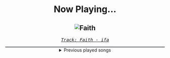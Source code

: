 <div align="center"> 
<h1>Now Playing...</h1>

![Faith](https://i.scdn.co/image/ab67616d00001e02069ea6f1e9ff32ea11f546d4)
--
_<samp><a href="https://open.spotify.com/track/2pY7asKFGoWxwvHKfq5V5u">Track: Faith - ifa</a></samp>_

<div style="border: 1px #4B5054 solid"></div>
<details>
  <summary>
    Previous played songs
  </summary>
  <table>
    <thead>
      <tr>
        <th>
          Artist
        </th>
        <th>
          Song
        </th>
        <th>
          Link
        </th>
      </tr>
    </thead>
    <tbody>
      <tr><td>ifa</td><td>Faith</td><td><a href="https://open.spotify.com/track/2pY7asKFGoWxwvHKfq5V5u">https://open.spotify.com/track/2pY7asKFGoWxwvHKfq5V5u</a></td></tr><tr><td>ifa</td><td>Faith</td><td><a href="https://open.spotify.com/track/2pY7asKFGoWxwvHKfq5V5u">https://open.spotify.com/track/2pY7asKFGoWxwvHKfq5V5u</a></td></tr><tr><td>ifa</td><td>Faith</td><td><a href="https://open.spotify.com/track/2pY7asKFGoWxwvHKfq5V5u">https://open.spotify.com/track/2pY7asKFGoWxwvHKfq5V5u</a></td></tr><tr><td>ifa</td><td>Faith</td><td><a href="https://open.spotify.com/track/2pY7asKFGoWxwvHKfq5V5u">https://open.spotify.com/track/2pY7asKFGoWxwvHKfq5V5u</a></td></tr><tr><td>ifa</td><td>Faith</td><td><a href="https://open.spotify.com/track/2pY7asKFGoWxwvHKfq5V5u">https://open.spotify.com/track/2pY7asKFGoWxwvHKfq5V5u</a></td></tr><tr><td>ifa</td><td>Faith</td><td><a href="https://open.spotify.com/track/2pY7asKFGoWxwvHKfq5V5u">https://open.spotify.com/track/2pY7asKFGoWxwvHKfq5V5u</a></td></tr><tr><td>ifa</td><td>Faith</td><td><a href="https://open.spotify.com/track/2pY7asKFGoWxwvHKfq5V5u">https://open.spotify.com/track/2pY7asKFGoWxwvHKfq5V5u</a></td></tr><tr><td>ifa</td><td>Faith</td><td><a href="https://open.spotify.com/track/2pY7asKFGoWxwvHKfq5V5u">https://open.spotify.com/track/2pY7asKFGoWxwvHKfq5V5u</a></td></tr><tr><td>ifa</td><td>Faith</td><td><a href="https://open.spotify.com/track/2pY7asKFGoWxwvHKfq5V5u">https://open.spotify.com/track/2pY7asKFGoWxwvHKfq5V5u</a></td></tr><tr><td>ifa</td><td>Faith</td><td><a href="https://open.spotify.com/track/2pY7asKFGoWxwvHKfq5V5u">https://open.spotify.com/track/2pY7asKFGoWxwvHKfq5V5u</a></td></tr><tr><td>ifa</td><td>Faith</td><td><a href="https://open.spotify.com/track/2pY7asKFGoWxwvHKfq5V5u">https://open.spotify.com/track/2pY7asKFGoWxwvHKfq5V5u</a></td></tr><tr><td>Galleons</td><td>Dungeon Dweller</td><td><a href="https://open.spotify.com/track/1xLONgkpP2dUCST67uJZic">https://open.spotify.com/track/1xLONgkpP2dUCST67uJZic</a></td></tr><tr><td>Galleons</td><td>Dungeon Dweller</td><td><a href="https://open.spotify.com/track/1xLONgkpP2dUCST67uJZic">https://open.spotify.com/track/1xLONgkpP2dUCST67uJZic</a></td></tr><tr><td>Galleons</td><td>Dungeon Dweller</td><td><a href="https://open.spotify.com/track/1xLONgkpP2dUCST67uJZic">https://open.spotify.com/track/1xLONgkpP2dUCST67uJZic</a></td></tr><tr><td>Alice In Chains</td><td>Would? (2022 Remaster)</td><td><a href="https://open.spotify.com/track/5sFDReWLrZHLFZFjHsjUTS">https://open.spotify.com/track/5sFDReWLrZHLFZFjHsjUTS</a></td></tr><tr><td>Siamese</td><td>This Is Not A Song</td><td><a href="https://open.spotify.com/track/3mG4OnfqKATk4xkfwMci1q">https://open.spotify.com/track/3mG4OnfqKATk4xkfwMci1q</a></td></tr><tr><td>Breaking Benjamin</td><td>Hopeless</td><td><a href="https://open.spotify.com/track/2c2UTSuyPbEmxWyTOMwjON">https://open.spotify.com/track/2c2UTSuyPbEmxWyTOMwjON</a></td></tr><tr><td>Breaking Benjamin</td><td>Breaking the Silence</td><td><a href="https://open.spotify.com/track/6AGQ7pKkcnc6RVjtARt1ph">https://open.spotify.com/track/6AGQ7pKkcnc6RVjtARt1ph</a></td></tr><tr><td>Breaking Benjamin</td><td>Breath</td><td><a href="https://open.spotify.com/track/4JXfNOePhdgMOI7KZ1L25U">https://open.spotify.com/track/4JXfNOePhdgMOI7KZ1L25U</a></td></tr><tr><td>Siamese</td><td>Through My Head</td><td><a href="https://open.spotify.com/track/4IxfCx0FVapmhoUiUCt0uP">https://open.spotify.com/track/4IxfCx0FVapmhoUiUCt0uP</a></td></tr>
    </tbody>
  </table>
</details>

</div>
